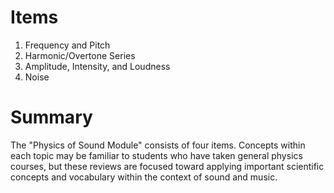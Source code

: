 Items
=====

1. Frequency and Pitch
2. Harmonic/Overtone Series
3. Amplitude, Intensity, and Loudness
4. Noise


Summary
=======

The "Physics of Sound Module" consists of four items.  Concepts within each topic may be familiar to students who have taken general physics courses, but these reviews are focused toward applying important scientific concepts and vocabulary within the context of sound and music.

